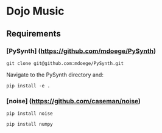 # Dojo Music

## Requirements

### [PySynth] (https://github.com/mdoege/PySynth)

```
git clone git@github.com:mdoege/PySynth.git
```
Navigate to the PySynth directory and:
```
pip install -e .
```

### [noise] (https://github.com/caseman/noise)
```
pip install noise
```

```
pip install numpy
```